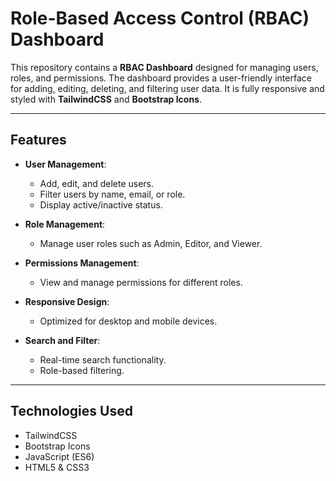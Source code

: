 # Role-Based Access Control (RBAC) Dashboard

This repository contains a **RBAC Dashboard** designed for managing users, roles, and permissions. The dashboard provides a user-friendly interface for adding, editing, deleting, and filtering user data. It is fully responsive and styled with **TailwindCSS** and **Bootstrap Icons**.

---

## Features

- **User Management**:
  - Add, edit, and delete users.
  - Filter users by name, email, or role.
  - Display active/inactive status.

- **Role Management**:
  - Manage user roles such as Admin, Editor, and Viewer.

- **Permissions Management**:
  - View and manage permissions for different roles.

- **Responsive Design**:
  - Optimized for desktop and mobile devices.

- **Search and Filter**:
  - Real-time search functionality.
  - Role-based filtering.

---

## Technologies Used
- TailwindCSS
- Bootstrap Icons
- JavaScript (ES6)
- HTML5 & CSS3

